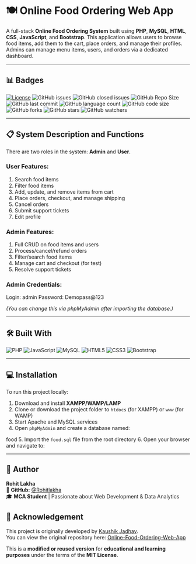 # 🍽️ Online Food Ordering Web App

A full-stack **Online Food Ordering System** built using **PHP**, **MySQL**, **HTML**, **CSS**, **JavaScript**, and **Bootstrap**. This application allows users to browse food items, add them to the cart, place orders, and manage their profiles. Admins can manage menu items, users, and orders via a dedicated dashboard.

---

## 📊 Badges

[![License](https://img.shields.io/badge/License-MIT-green.svg)](LICENSE)
![GitHub issues](https://img.shields.io/github/issues/Rohitlakha/Online-Food-Ordering-Web-App-master)
![GitHub closed issues](https://img.shields.io/github/issues-closed/Rohitlakha/Online-Food-Ordering-Web-App-master)
![GitHub Repo Size](https://img.shields.io/github/repo-size/Rohitlakha/Online-Food-Ordering-Web-App-master)
![GitHub last commit](https://img.shields.io/github/last-commit/Rohitlakha/Online-Food-Ordering-Web-App-master)
![GitHub language count](https://img.shields.io/github/languages/count/Rohitlakha/Online-Food-Ordering-Web-App-master)
![GitHub code size](https://img.shields.io/github/languages/code-size/Rohitlakha/Online-Food-Ordering-Web-App-master)
![GitHub forks](https://img.shields.io/github/forks/Rohitlakha/Online-Food-Ordering-Web-App-master?style=social)
![GitHub stars](https://img.shields.io/github/stars/Rohitlakha/Online-Food-Ordering-Web-App-master?style=social)
![GitHub watchers](https://img.shields.io/github/watchers/Rohitlakha/Online-Food-Ordering-Web-App-master?style=social)

---

## 📋 System Description and Functions

There are two roles in the system: **Admin** and **User**.

### User Features:
1. Search food items
2. Filter food items
3. Add, update, and remove items from cart
4. Place orders, checkout, and manage shipping
5. Cancel orders
6. Submit support tickets
7. Edit profile

### Admin Features:
1. Full CRUD on food items and users
2. Process/cancel/refund orders
3. Filter/search food items
4. Manage cart and checkout (for test)
5. Resolve support tickets

### Admin Credentials:
Login: admin
Password: Demopass@123

*(You can change this via phpMyAdmin after importing the database.)*

---

## 🛠 Built With

![PHP](https://img.shields.io/badge/Php-A10E3B?style=for-the-badge&logo=php&logoColor=white)
![JavaScript](https://img.shields.io/badge/JavaScript-323330?style=for-the-badge&logo=javascript&logoColor=F7DF1E)
![MySQL](https://img.shields.io/badge/MySQL-cc6600?style=for-the-badge&logo=mysql&logoColor=white)
![HTML5](https://img.shields.io/badge/HTML5-E34F26?style=for-the-badge&logo=html5&logoColor=white)
![CSS3](https://img.shields.io/badge/CSS3-1572B6?style=for-the-badge&logo=css3&logoColor=white)
![Bootstrap](https://img.shields.io/badge/Bootstrap-563D7C?style=for-the-badge&logo=bootstrap&logoColor=white)

---

## 💻 Installation

To run this project locally:

1. Download and install **XAMPP/WAMP/LAMP**
2. Clone or download the project folder to `htdocs` (for XAMPP) or `www` (for WAMP)
3. Start Apache and MySQL services
4. Open `phpMyAdmin` and create a database named:

food
5. Import the `food.sql` file from the root directory
6. Open your browser and navigate to:

---
## 👤 Author

**Rohit Lakha**  
🔗 **GitHub:** [@Rohitlakha](https://github.com/Rohitlakha)  
🎓 **MCA Student** | Passionate about Web Development & Data Analytics

## 🙏 Acknowledgement

This project is originally developed by [Kaushik Jadhav](https://github.com/kaushikjadhav01).  
You can view the original repository here: [Online-Food-Ordering-Web-App](https://github.com/kaushikjadhav01/Online-Food-Ordering-Web-App)

This is a **modified or reused version** for **educational and learning purposes** under the terms of the **MIT License**.





